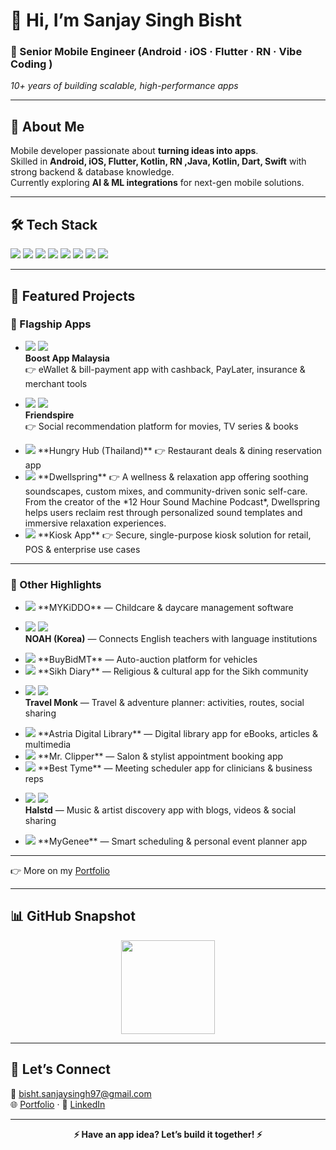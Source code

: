 # 👋 Hi, I’m **Sanjay Singh Bisht**

### 🚀 Senior Mobile Engineer (Android · iOS · Flutter · RN · Vibe Coding )  
*10+ years of building scalable, high-performance apps*

---

## 🧠 About Me
Mobile developer passionate about **turning ideas into apps**.  
Skilled in **Android, iOS, Flutter, Kotlin, RN ,Java, Kotlin, Dart, Swift** with strong backend & database knowledge.  
Currently exploring **AI & ML integrations** for next-gen mobile solutions.  

---

## 🛠️ Tech Stack
<p>
  <img src="https://img.shields.io/badge/Kotlin-0095D5?style=flat&logo=kotlin&logoColor=white" />
  <img src="https://img.shields.io/badge/Flutter-02569B?style=flat&logo=flutter&logoColor=white" />
  <img src="https://img.shields.io/badge/Dart-0175C2?style=flat&logo=dart&logoColor=white" />
  <img src="https://img.shields.io/badge/Swift-F05138?style=flat&logo=swift&logoColor=white" />
  <img src="https://img.shields.io/badge/Firebase-FFCA28?style=flat&logo=firebase&logoColor=black" />
   <img src="https://img.shields.io/badge/Python-FFCA28?style=flat&logo=python&logoColor=black" />
   <img src="https://img.shields.io/badge/React Native-FFCA28?style=flat&logo=reactnative&logoColor=black" />
  <img src="https://img.shields.io/badge/N8N-FFCA28?style=flat&logo=N8N&logoColor=black" />
</p>

---

## 📂 Featured Projects  

### 🚀 Flagship Apps  
- <img src="https://img.shields.io/badge/Android-3DDC84?logo=android&logoColor=white&style=flat" /> <img src="https://img.shields.io/badge/iOS-000000?logo=apple&logoColor=white&style=flat" />  
  **Boost App Malaysia**  
  👉 eWallet & bill-payment app with cashback, PayLater, insurance & merchant tools  

- <img src="https://img.shields.io/badge/Android-3DDC84?logo=android&logoColor=white&style=flat" /> <img src="https://img.shields.io/badge/iOS-000000?logo=apple&logoColor=white&style=flat" />  
  **Friendspire**  
  👉 Social recommendation platform for movies, TV series & books  

- <img src="https://img.shields.io/badge/Android-3DDC84?logo=android&logoColor=white&style=flat" />  
  **Hungry Hub (Thailand)**  
  👉 Restaurant deals & dining reservation app  

- <img src="https://img.shields.io/badge/Flutter-3DDC84?logo=flutter&logoColor=white&style=flat" />  
  **Dwellspring**  
  👉 A wellness & relaxation app offering soothing soundscapes, custom mixes, and community-driven sonic self-care. From the creator of the *12 Hour Sound Machine Podcast*, Dwellspring helps users reclaim rest through personalized sound templates and immersive relaxation experiences.  

- <img src="https://img.shields.io/badge/Enterprise-555?logo=google-chrome&logoColor=white&style=flat" />  
  **Kiosk App**  
  👉 Secure, single-purpose kiosk solution for retail, POS & enterprise use cases  

---

### 📱 Other Highlights  
- <img src="https://img.shields.io/badge/Flutter-02569B?logo=flutter&logoColor=white&style=flat" />  
  **MYKiDDO** — Childcare & daycare management software  

- <img src="https://img.shields.io/badge/Android-3DDC84?logo=android&logoColor=white&style=flat" /> <img src="https://img.shields.io/badge/iOS-000000?logo=apple&logoColor=white&style=flat" />  
  **NOAH (Korea)** — Connects English teachers with language institutions  

- <img src="https://img.shields.io/badge/Android-3DDC84?logo=android&logoColor=white&style=flat" />  
  **BuyBidMT** — Auto-auction platform for vehicles  

- <img src="https://img.shields.io/badge/Android-3DDC84?logo=android&logoColor=white&style=flat" />  
  **Sikh Diary** — Religious & cultural app for the Sikh community  

- <img src="https://img.shields.io/badge/Android-3DDC84?logo=android&logoColor=white&style=flat" /> <img src="https://img.shields.io/badge/iOS-000000?logo=apple&logoColor=white&style=flat" />  
  **Travel Monk** — Travel & adventure planner: activities, routes, social sharing  

- <img src="https://img.shields.io/badge/Android-3DDC84?logo=android&logoColor=white&style=flat" />  
  **Astria Digital Library** — Digital library app for eBooks, articles & multimedia  

- <img src="https://img.shields.io/badge/Android-3DDC84?logo=android&logoColor=white&style=flat" />  
  **Mr. Clipper** — Salon & stylist appointment booking app  

- <img src="https://img.shields.io/badge/Kotlin-0095D5?logo=kotlin&logoColor=white&style=flat" />  
  **Best Tyme** — Meeting scheduler app for clinicians & business reps  

- <img src="https://img.shields.io/badge/Android-3DDC84?logo=android&logoColor=white&style=flat" /> <img src="https://img.shields.io/badge/iOS-000000?logo=apple&logoColor=white&style=flat" />  
  **Halstd** — Music & artist discovery app with blogs, videos & social sharing  

- <img src="https://img.shields.io/badge/Flutter-02569B?logo=flutter&logoColor=white&style=flat" />  
  **MyGenee** — Smart scheduling & personal event planner app  

---

👉 More on my [Portfolio](https://sanjaysingh1990.github.io/iamsanjaysinghbisht/)

---

## 📊 GitHub Snapshot
<p align="center">
  <img src="https://github-readme-stats.vercel.app/api?username=sanjaysingh1990&show_icons=true&theme=tokyonight" height="150" />
</p>

---

## 🤝 Let’s Connect
📧 [bisht.sanjaysingh97@gmail.com](mailto:bisht.sanjaysingh97@gmail.com)  
🌐 [Portfolio](https://sanjaysingh1990.github.io/iamsanjaysinghbisht/) · 💼 [LinkedIn](https://www.linkedin.com/in/sanjay-singh-bisht-a036772b/)  

---

<p align="center">
  <b>⚡ Have an app idea? Let’s build it together! ⚡</b>
</p>
